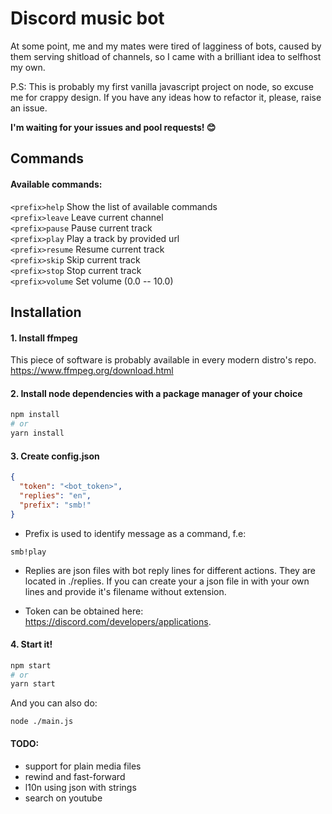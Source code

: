 # Discord music bot

At some point, me and my mates were tired of lagginess of bots, caused by them serving shitload of channels, so I came with a brilliant idea to selfhost my own.

P.S: This is probably my first vanilla javascript project on node, so excuse me for crappy design. If you have any ideas how to refactor it, please, raise an issue.

**I'm waiting for your issues and pool requests! 😊**

## Commands

#### Available commands:
```<prefix>help``` Show the list of available commands\
```<prefix>leave``` Leave current channel\
```<prefix>pause``` Pause current track\
```<prefix>play``` Play a track by provided url\
```<prefix>resume``` Resume current track\
```<prefix>skip``` Skip current track\
```<prefix>stop``` Stop current track\
```<prefix>volume``` Set volume (0.0 -- 10.0)

## Installation

#### 1. Install ffmpeg
This piece of software is probably available in every modern distro's repo.\
https://www.ffmpeg.org/download.html

#### 2. Install node dependencies with a package manager of your choice
```bash
npm install
# or 
yarn install
```

#### 3. Create config.json
```json
{
  "token": "<bot_token>",
  "replies": "en",
  "prefix": "smb!"
}
```
* Prefix is used to identify message as a command, f.e:
```
smb!play
```

* Replies are json files with bot reply lines for different actions. They are located in ./replies. If you can create your a json file in with your own lines and provide it's filename without extension.

* Token can be obtained here:\
https://discord.com/developers/applications.

#### 4. Start it!
```bash
npm start
# or
yarn start
```

And you can also do:
```
node ./main.js
```

#### TODO:
* support for plain media files
* rewind and fast-forward
* l10n using json with strings
* search on youtube
